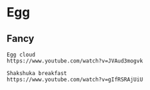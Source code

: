 # Egg

## Fancy

```
Egg cloud
https://www.youtube.com/watch?v=JVAud3mogvk

Shakshuka breakfast
https://www.youtube.com/watch?v=gIfRSRAjUiU
```
